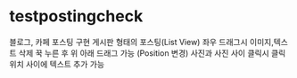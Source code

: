 # testpostingcheck

블로그, 카페 포스팅 구현
게시판 형태의 포스팅(List View)
좌우 드래그시 이미지,텍스트 삭제
꾹 누른 후 위 아래 드래그 가능 (Position 변경)
사진과 사진 사이 클릭시 클릭 위치 사이에 텍스트 추가 가능
